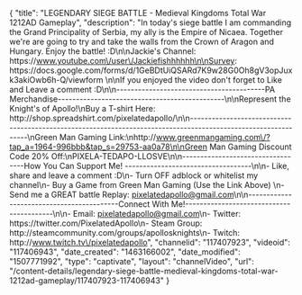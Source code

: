 {
    "title": "LEGENDARY SIEGE BATTLE - Medieval Kingdoms Total War 1212AD Gameplay",
    "description": "In today's siege battle I am commanding the Grand Principality of Serbia, my ally is the Empire of Nicaea.  Together we're are going to try and take the walls from the Crown of Aragon and Hungary.  Enjoy the battle! :D\n\nJackie's Channel: https:\/\/www.youtube.com\/user\/Jackiefishhhhhh\n\nSurvey: https:\/\/docs.google.com\/forms\/d\/1GeBDtUiQSARd7K9w28G0Oh8gV3opJuxk3akiOwb6h-Q\/viewform \n\nIf you enjoyed the video don't forget to Like and Leave a comment :D\n\n-----------------------------------------PA Merchandise----------------------------------------------\n\nRepresent the Knight's of Apollo!\nBuy a T-shirt Here: http:\/\/shop.spreadshirt.com\/pixelatedapollo\/\n\n---------------------------------------------------------------------------------------------------------------\nGreen Man Gaming Link:\nhttp:\/\/www.greenmangaming.com\/?tap_a=1964-996bbb&tap_s=29753-aa0a78\n\nGreen Man Gaming Discount Code 20% Off:\nPIXELA-TEDAPO-LLOSVE\n\n----------------------------------How You Can Support Me! -----------------------------------\n\n- Like, share and leave a comment :D\n- Turn OFF adblock or whitelist my channel\n- Buy a Game from Green Man Gaming (Use the Link Above) \n- Send me a GREAT battle Replay: pixelatedapollo@gmail.com\n\n------------------------------------------Connect With Me!-----------------------------------------\n\n- Email: pixelatedapollo@gmail.com\n- Twitter: https:\/\/twitter.com\/PixelatedApollo\n- Steam Group:  http:\/\/steamcommunity.com\/groups\/apollosknights\n- Twitch: http:\/\/www.twitch.tv\/pixelatedapollo",
    "channelid": "117407923",
    "videoid": "117406943",
    "date_created": "1463166002",
    "date_modified": "1507771992",
    "type": "captivate",
    "layout": "channelVideo",
    "url": "\/content-details\/legendary-siege-battle-medieval-kingdoms-total-war-1212ad-gameplay\/117407923-117406943"
}